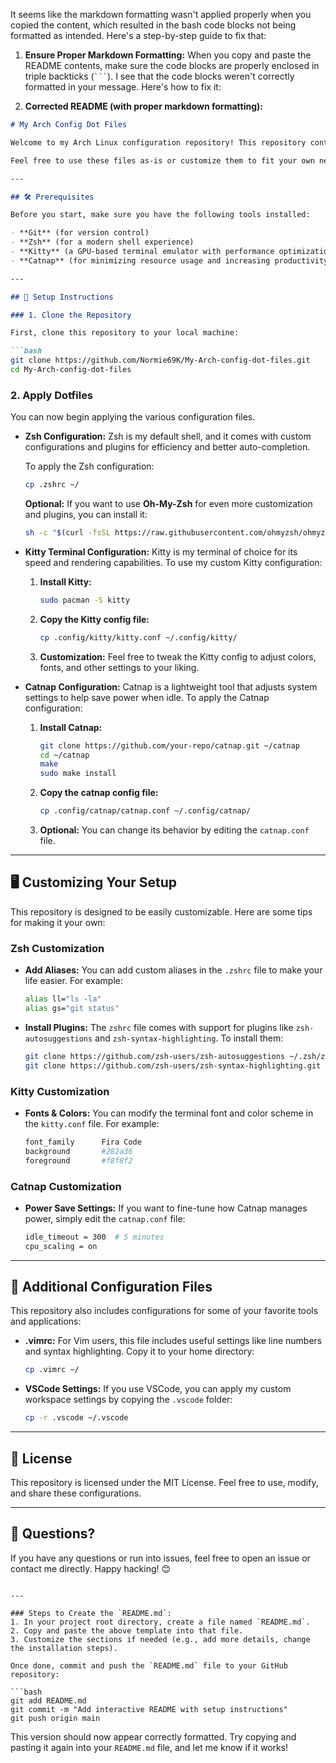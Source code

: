 It seems like the markdown formatting wasn't applied properly when you copied the content, which resulted in the bash code blocks not being formatted as intended. Here's a step-by-step guide to fix that:

1. **Ensure Proper Markdown Formatting:**
   When you copy and paste the README contents, make sure the code blocks are properly enclosed in triple backticks (` ``` `). I see that the code blocks weren't correctly formatted in your message. Here's how to fix it:

2. **Corrected README (with proper markdown formatting):**

```markdown
# My Arch Config Dot Files

Welcome to my Arch Linux configuration repository! This repository contains all the dotfiles and configuration settings I use for a personalized Arch setup. It includes configurations for terminal applications like **Zsh**, **Kitty**, and **Catnap**, as well as general system settings and tools.

Feel free to use these files as-is or customize them to fit your own needs. This setup is designed to make your terminal experience fast, efficient, and visually appealing.

---

## 🛠️ Prerequisites

Before you start, make sure you have the following tools installed:

- **Git** (for version control)
- **Zsh** (for a modern shell experience)
- **Kitty** (a GPU-based terminal emulator with performance optimizations)
- **Catnap** (for minimizing resource usage and increasing productivity)

---

## 🚀 Setup Instructions

### 1. Clone the Repository

First, clone this repository to your local machine:

```bash
git clone https://github.com/Normie69K/My-Arch-config-dot-files.git
cd My-Arch-config-dot-files
```

### 2. Apply Dotfiles

You can now begin applying the various configuration files.

- **Zsh Configuration:** Zsh is my default shell, and it comes with custom configurations and plugins for efficiency and better auto-completion. 

  To apply the Zsh configuration:
  
  ```bash
  cp .zshrc ~/
  ```

  **Optional:** If you want to use **Oh-My-Zsh** for even more customization and plugins, you can install it:

  ```bash
  sh -c "$(curl -fsSL https://raw.githubusercontent.com/ohmyzsh/ohmyzsh/master/tools/install.sh)"
  ```

- **Kitty Terminal Configuration:** Kitty is my terminal of choice for its speed and rendering capabilities. To use my custom Kitty configuration:

  1. **Install Kitty:**
     ```bash
     sudo pacman -S kitty
     ```

  2. **Copy the Kitty config file:**
     ```bash
     cp .config/kitty/kitty.conf ~/.config/kitty/
     ```

  3. **Customization:** Feel free to tweak the Kitty config to adjust colors, fonts, and other settings to your liking.

- **Catnap Configuration:** Catnap is a lightweight tool that adjusts system settings to help save power when idle. To apply the Catnap configuration:

  1. **Install Catnap:**
     ```bash
     git clone https://github.com/your-repo/catnap.git ~/catnap
     cd ~/catnap
     make
     sudo make install
     ```

  2. **Copy the catnap config file:**
     ```bash
     cp .config/catnap/catnap.conf ~/.config/catnap/
     ```

  3. **Optional:** You can change its behavior by editing the `catnap.conf` file.

---

## 🖥️ Customizing Your Setup

This repository is designed to be easily customizable. Here are some tips for making it your own:

### Zsh Customization

- **Add Aliases:** You can add custom aliases in the `.zshrc` file to make your life easier. For example:
  ```bash
  alias ll="ls -la"
  alias gs="git status"
  ```

- **Install Plugins:** The `zshrc` file comes with support for plugins like `zsh-autosuggestions` and `zsh-syntax-highlighting`. To install them:
  ```bash
  git clone https://github.com/zsh-users/zsh-autosuggestions ~/.zsh/zsh-autosuggestions
  git clone https://github.com/zsh-users/zsh-syntax-highlighting.git ~/.zsh/zsh-syntax-highlighting
  ```

### Kitty Customization

- **Fonts & Colors:** You can modify the terminal font and color scheme in the `kitty.conf` file. For example:
  ```bash
  font_family      Fira Code
  background       #282a36
  foreground       #f8f8f2
  ```

### Catnap Customization

- **Power Save Settings:** If you want to fine-tune how Catnap manages power, simply edit the `catnap.conf` file:
  ```bash
  idle_timeout = 300  # 5 minutes
  cpu_scaling = on
  ```

---

## 🔧 Additional Configuration Files

This repository also includes configurations for some of your favorite tools and applications:

- **.vimrc:** For Vim users, this file includes useful settings like line numbers and syntax highlighting. Copy it to your home directory:
  ```bash
  cp .vimrc ~/
  ```

- **VSCode Settings:** If you use VSCode, you can apply my custom workspace settings by copying the `.vscode` folder:
  ```bash
  cp -r .vscode ~/.vscode
  ```

---

## 🌱 License

This repository is licensed under the MIT License. Feel free to use, modify, and share these configurations.

---

## 💬 Questions?

If you have any questions or run into issues, feel free to open an issue or contact me directly. Happy hacking! 😊
```

---

### Steps to Create the `README.md`:
1. In your project root directory, create a file named `README.md`.
2. Copy and paste the above template into that file.
3. Customize the sections if needed (e.g., add more details, change the installation steps).

Once done, commit and push the `README.md` file to your GitHub repository:

```bash
git add README.md
git commit -m "Add interactive README with setup instructions"
git push origin main
```

This version should now appear correctly formatted. Try copying and pasting it again into your `README.md` file, and let me know if it works!
